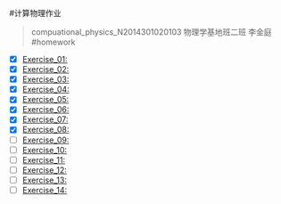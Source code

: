 #计算物理作业 
>compuational_physics_N2014301020103
>物理学基地班二班
>李金庭
#homework
- [x] [Exercise_01:](https://github.com/physicsljt/compuational_physics_N2014301020103)
- [x] [Exercise_02:](https://www.zybuluo.com/ljt/note/497081)
- [x] [Exercise_03:](https://www.zybuluo.com/ljt/note/513244)
- [x] [Exercise_04:](https://www.zybuluo.com/ljt/note/525977)
- [x] [Exercise_05:](https://www.zybuluo.com/ljt/note/534149)
- [x] [Exercise_06:](https://www.zybuluo.com/ljt/note/540632)
- [x] [Exercise_07:](https://www.zybuluo.com/ljt/note/542162)
- [x] [Exercise_08:](https://www.zybuluo.com/mdeditor#557265)
- [ ] [Exercise_09:]()
- [ ] [Exercise_10:]()
- [ ] [Exercise_11:]()
- [ ] [Exercise_12:]()
- [ ] [Exercise_13:]()
- [ ] [Exercise_14:]()
